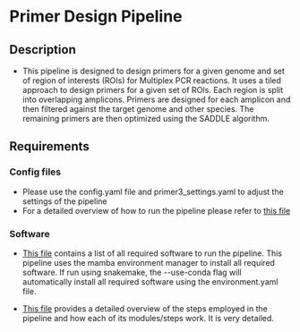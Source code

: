 # Primer Design Pipeline

## Description

- This pipeline is designed to design primers for a given genome and set of region of interests (ROIs) for Multiplex PCR reactions. It uses a tiled approach to design primers for a given set of ROIs. Each region is split into overlapping amplicons. Primers are designed for each amplicon and then filtered against the target genome and other species. The remaining primers are then optimized using the SADDLE algorithm.

## Requirements

### Config files

- Please use the config.yaml file and primer3_settings.yaml to adjust the settings of the pipeline
- For a detailed overview of how to run the pipeline please refer to [this file](.sample/README.md)

### Software

- [This file](.sample/environment.yaml) contains a list of all required software to run the pipeline. This pipeline uses the mamba environment manager to install all required software. If run using snakemake, the --use-conda flag will automatically install all required software using the environment.yaml file.

- [This file](workflow/README.md) provides a detailed overview of the steps employed in the pipeline and how each of its modules/steps work. It is very detailed.
